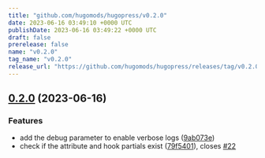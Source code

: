 ```yaml
---
title: "github.com/hugomods/hugopress/v0.2.0"
date: 2023-06-16 03:49:10 +0000 UTC
publishDate: 2023-06-16 03:49:22 +0000 UTC
draft: false
prerelease: false
name: "v0.2.0"
tag_name: "v0.2.0"
release_url: "https://github.com/hugomods/hugopress/releases/tag/v0.2.0"
---
```


## [0.2.0](https://github.com/hugomods/hugopress/compare/v0.1.0...v0.2.0) (2023-06-16)


### Features

* add the debug parameter to enable verbose logs ([9ab073e](https://github.com/hugomods/hugopress/commit/9ab073ea6355f1d6fa2f3d1e370ac3d35d81351d))
* check if the attribute and hook partials exist ([79f5401](https://github.com/hugomods/hugopress/commit/79f5401f5cd6bfd3c4eb40d433ce963669de401d)), closes [#22](https://github.com/hugomods/hugopress/issues/22)
